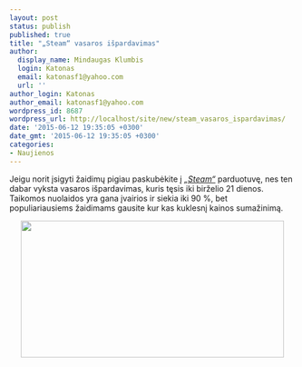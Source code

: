 ```yaml
---
layout: post
status: publish
published: true
title: "„Steam“ vasaros išpardavimas"
author:
  display_name: Mindaugas Klumbis
  login: Katonas
  email: katonasf1@yahoo.com
  url: ''
author_login: Katonas
author_email: katonasf1@yahoo.com
wordpress_id: 8687
wordpress_url: http://localhost/site/new/steam_vasaros_ispardavimas/
date: '2015-06-12 19:35:05 +0300'
date_gmt: '2015-06-12 19:35:05 +0300'
categories:
- Naujienos
---
```

<p>
	Jeigu norit įsigyti žaidimų pigiau paskubėkite į <em><a href="http://store.steampowered.com">&bdquo;Steam&ldquo;</a></em>&nbsp;parduotuvę, nes ten dabar vyksta vasaros i&scaron;pardavimas, kuris tęsis iki birželio 21 dienos. Taikomos nuolaidos yra gana įvairios ir siekia iki 90 %, bet&nbsp; populiariausiems žaidimams gausite kur kas kuklesnį kainos sumažinimą.&nbsp;</p>
<p style="text-align: center;">
	<a href="http://store.steampowered.com"><img alt="" src="http://technews.lt/userfiles/Steam summer sale.JPG" style="width: 464px; height: 241px;" /></a></p>
